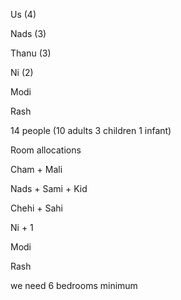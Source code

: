 Us (4)

Nads (3)

Thanu (3)

Ni (2)

Modi

Rash

14 people (10 adults 3 children 1 infant)

Room allocations

Cham + Mali

Nads + Sami + Kid

Chehi + Sahi

Ni + 1

Modi

Rash

we need 6 bedrooms minimum